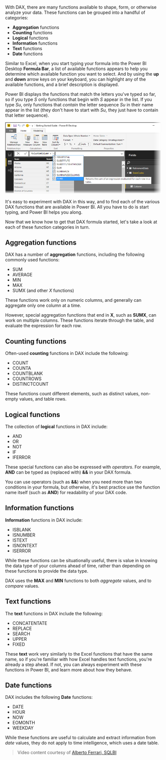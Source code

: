 With DAX, there are many functions available to shape, form, or otherwise analyze your data. These functions can be grouped into a handful of categories:

* **Aggregation** functions
* **Counting** functions
* **Logical** functions
* **Information** functions
* **Text** functions
* **Date** functions

Similar to Excel, when you start typing your formula into the Power BI Desktop **Formula Bar**, a list of available functions appears to help you determine which available function you want to select. And by using the **up** and **down** arrow keys on your keyboard, you can highlight any of the available functions, and a brief description is displayed.

Power BI displays the functions that match the letters you've typed so far, so if you type *S* only functions that begin with *S* appear in the list. If you type *Su*, only functions that *contain* the letter sequence *Su* in their name appear in the list (they don't have to start with *Su*, they just have to contain that letter sequence).

![](media/7-3-dax-functions/dax-functions_1.png)

It's easy to experiment with DAX in this way, and to find each of the various DAX functions that are available in Power BI. All you have to do is start typing, and Power BI helps you along.

Now that we know how to get that DAX formula started, let's take a look at each of these function categories in turn.

## Aggregation functions
DAX has a number of **aggregation** functions, including the following commonly used functions:

* SUM
* AVERAGE
* MIN
* MAX
* SUMX (and other *X* functions)

These functions work only on numeric columns, and generally can aggregate only one column at a time.

However, special aggregation functions that end in **X**, such as **SUMX**, can work on multiple columns. These functions iterate through the table, and evaluate the expression for each row.

## Counting functions
Often-used **counting** functions in DAX include the following:

* COUNT
* COUNTA
* COUNTBLANK
* COUNTROWS
* DISTINCTCOUNT

These functions count different elements, such as distinct values, non-empty values, and table rows.

## Logical functions
The collection of **logical** functions in DAX include:

* AND
* OR
* NOT
* IF
* IFERROR

These special functions can also be expressed with *operators*. For example, **AND** can be typed as (replaced with) **&&** in your DAX formula.

You can use operators (such as **&&**) when you need more than two conditions in your formula, but otherwise, it's best practice use the function name itself (such as **AND**) for readability of your DAX code.

## Information functions
**Information** functions in DAX include:

* ISBLANK
* ISNUMBER
* ISTEXT
* ISNONTEXT
* ISERROR

While these functions can be situationally useful, there is value in knowing the data type of your columns ahead of time, rather than depending on these functions to provide the data type.

DAX uses the **MAX** and **MIN** functions to both *aggregate* values, and to *compare* values.

## Text functions
The **text** functions in DAX include the following:

* CONCATENTATE
* REPLACE
* SEARCH
* UPPER
* FIXED

These **text** work very similarly to the Excel functions that have the same name, so if you're familiar with how Excel handles text functions, you're already a step ahead. If not, you can always experiment with these functions in Power BI, and learn more about how they behave.

## Date functions
DAX includes the following **Date** functions:

* DATE
* HOUR
* NOW
* EOMONTH
* WEEKDAY

While these functions are useful to calculate and extract information from *date* values, they do not apply to time intelligence, which uses a date table.

> Video content courtesy of [Alberto Ferrari, SQLBI](http://www.sqlbi.com/learning-dax)
> 
> 


